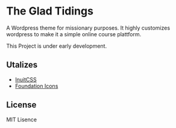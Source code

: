 # The Glad Tidings
A Wordpress theme for missionary purposes. It highly customizes wordpress to make it a simple online course plattform.

This Project is under early development.

## Utalizes
* [InuitCSS](https://github.com/inuitcss/getting-started)
* [Foundation Icons](https://github.com/zurb/foundation-icon-fonts)

## License
MIT Lisence
